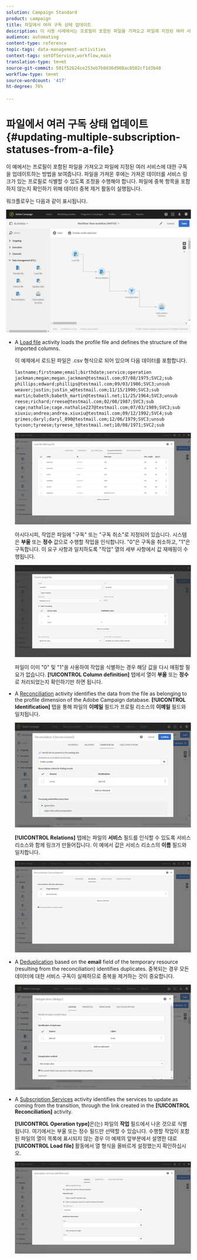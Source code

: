 ```yaml
---
solution: Campaign Standard
product: campaign
title: 파일에서 여러 구독 상태 업데이트
description: 이 사용 사례에서는 프로필이 포함된 파일을 가져오고 파일에 지정된 여러 서비스로 사용료 지불 옵션을 업데이트하는 방법을 보여줍니다.
audience: automating
content-type: reference
topic-tags: data-management-activities
context-tags: setOfService,workflow,main
translation-type: tm+mt
source-git-commit: 501f52624ce253eb7b0d36d908ac8502cf1d3b48
workflow-type: tm+mt
source-wordcount: '417'
ht-degree: 76%

---
```



# 파일에서 여러 구독 상태 업데이트 {#updating-multiple-subscription-statuses-from-a-file}

이 예에서는 프로필이 포함된 파일을 가져오고 파일에 지정된 여러 서비스에 대한 구독을 업데이트하는 방법을 보여줍니다. 파일을 가져온 후에는 가져온 데이터를 서비스 링크가 있는 프로필로 식별할 수 있도록 조정을 수행해야 합니다. 파일에 중복 항목을 포함하지 않는지 확인하기 위해 데이터 중복 제거 활동이 실행됩니다.

워크플로우는 다음과 같이 표시됩니다.

![](assets/subscription_activity_example1.png)

* A [Load file](../../automating/using/load-file.md) activity loads the profile file and defines the structure of the imported columns.

   이 예제에서 로드된 파일은 .csv 형식으로 되어 있으며 다음 데이터를 포함합니다.

   ```
   lastname;firstname;email;birthdate;service;operation
   jackman;megan;megan.jackman@testmail.com;07/08/1975;SVC2;sub
   phillips;edward;phillips@testmail.com;09/03/1986;SVC3;unsub
   weaver;justin;justin_w@testmail.com;11/15/1990;SVC3;sub
   martin;babeth;babeth_martin@testmail.net;11/25/1964;SVC3;unsub
   reese;richard;rreese@testmail.com;02/08/1987;SVC3;sub
   cage;nathalie;cage.nathalie227@testmail.com;07/03/1989;SVC3;sub
   xiuxiu;andrea;andrea.xiuxiu@testmail.com;09/12/1992;SVC4;sub
   grimes;daryl;daryl_890@testmail.com;12/06/1979;SVC3;unsub
   tycoon;tyreese;tyreese_t@testmail.net;10/08/1971;SVC2;sub
   ```

   ![](assets/subscription_example_load_file.png)

   아시다시피, 작업은 파일에 &quot;구독&quot; 또는 &quot;구독 취소&quot;로 지정되어 있습니다. 시스템은 **부울** 또는 **정수** 값으로 수행할 작업을 인식합니다. &quot;0&quot;은 구독을 취소하고, &quot;1&quot;은 구독합니다. 이 요구 사항과 일치하도록 &quot;작업&quot; 열의 세부 사항에서 값 재매핑이 수행됩니다.

   ![](assets/subscription_example_remapping.png)

   파일이 이미 &quot;0&quot; 및 &quot;1&quot;을 사용하여 작업을 식별하는 경우 해당 값을 다시 매핑할 필요가 없습니다. **[!UICONTROL Column definition]** 탭에서 열이 **부울** 또는 **정수**&#x200B;로 처리되었는지 확인하기만 하면 됩니다.

* A [Reconciliation](../../automating/using/reconciliation.md) activity identifies the data from the file as belonging to the profile dimension of the Adobe Campaign database. **[!UICONTROL Identification]** 탭을 통해 파일의 **이메일** 필드가 프로필 리소스의 **이메일** 필드와 일치됩니다.

   ![](assets/subscription_activity_example3.png)

   **[!UICONTROL Relations]** 탭에는 파일의 **서비스** 필드를 인식할 수 있도록 서비스 리소스와 함께 링크가 만들어집니다. 이 예에서 값은 서비스 리소스의 **이름** 필드와 일치합니다.

   ![](assets/subscription_example_service_relation.png)

* A [Deduplication](../../automating/using/deduplication.md) based on the **email** field of the temporary resource (resulting from the reconciliation) identifies duplicates. 중복되는 경우 모든 데이터에 대한 서비스 구독이 실패하므로 중복을 제거하는 것이 중요합니다.

   ![](assets/subscription_activity_example5.png)

* A [Subscription Services](../../automating/using/subscription-services.md) activity identifies the services to update as coming from the transition, through the link created in the **[!UICONTROL Reconciliation]** activity.

   **[!UICONTROL Operation type]**&#x200B;은(는) 파일의 **작업** 필드에서 나온 것으로 식별됩니다. 여기에서는 부울 또는 정수 필드만 선택할 수 있습니다. 수행할 작업이 포함된 파일의 열이 목록에 표시되지 않는 경우 이 예제의 앞부분에서 설명한 대로 **[!UICONTROL Load file]** 활동에서 열 형식을 올바르게 설정했는지 확인하십시오.

   ![](assets/subscription_activity_example_from_file.png)

